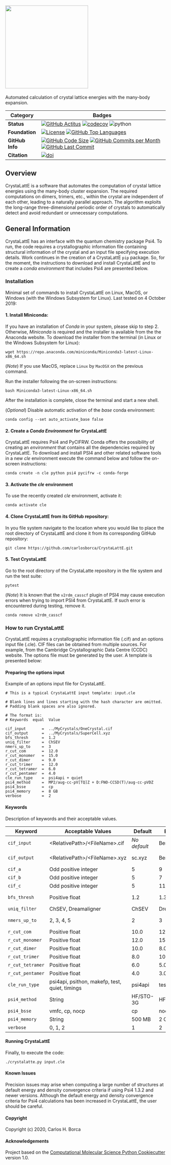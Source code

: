 # <img align="center" src="https://github.com/carlosborca/CrystaLattE/blob/master/media/logo/Logo.png" height=260>

Automated calculation of crystal lattice energies with the many-body expansion.

| Category | Badges |
|-------------|-------------|
| **Status** | [![GitHub Actitus](https://img.shields.io/github/actions/workflow/status/carlosborca/CrystaLattE/CI.yaml?logo=github)](https://github.com/carlosborca/CrystaLattE/actions?query=workflow%3ACI) [![codecov](https://codecov.io/gh/carlosborca/CrystaLattE/branch/master/graph/badge.svg)](https://codecov.io/gh/carlosborca/CrystaLattE/branch/master) ![python](https://img.shields.io/badge/python-3.8+-blue.svg) |
| **Foundation** | [![License](https://img.shields.io/github/license/carlosborca/CrystaLattE.svg)](https://opensource.org/licenses/LGPL-3.0) [![GitHub Top Languages](https://img.shields.io/github/languages/top/carlosborca/CrystaLattE)](https://github.com/carlosborca/CrystaLattE/) |
| **GitHub Info** | [![GitHub Code Size](https://img.shields.io/github/languages/code-size/carlosborca/CrystaLattE)](https://github.com/carlosborca/CrystaLattE/) [![GitHub Commits per Month](https://img.shields.io/github/commit-activity/m/carlosborca/CrystaLattE)](https://github.com/carlosborca/CrystaLattE/) [![GitHub Last Commit](https://img.shields.io/github/last-commit/carlosborca/CrystaLattE)](https://github.com/carlosborca/CrystaLattE/) |
| **Citation** | [![doi](https://img.shields.io/badge/DOI-10.1063%2F1.5120520-blue)](http://dx.doi.org/10.1063/1.5120520) |

## Overview

CrystaLattE is a software that automates the computation of crystal lattice energies using the many-body cluster expansion. The required computations on dimers, trimers, etc., within the crystal are independent of each other, leading to a naturally parallel approach. The algorithm exploits the long-range three-dimensional periodic order of crystals to automatically detect and avoid redundant or unnecessary computations.

## General Information

CrystaLattE has an interface with the quantum chemistry package Psi4. To run, the code requires a crystallographic information file containing structural information of the crystal and an input file specifying execution details. Work continues in the creation of a CrystaLattE `pip` package. So, for the moment, the instructions to download and install CrystaLattE and to create a _conda environment_ that includes Psi4 are presented below. 

### Installation

Minimal set of commands to install CrystaLattE on Linux, MacOS, or Windows (with the Windows Subsystem for Linux). Last tested on 4 October 2019:

#### 1. Install Miniconda:

If you have an installation of _Conda_ in your system, please skip to step 2. Otherwise, _Miniconda_ is required and the installer is available from the the Anaconda website. To download the installer from the terminal (in Linux or the Windows Subsystem for Linux): 

```
wget https://repo.anaconda.com/miniconda/Miniconda3-latest-Linux-x86_64.sh
```

(_Note_) If you use MacOS, replace `Linux` by `MacOSX` on the previous command.

Run the installer following the on-screen instructions:

```
bash Miniconda3-latest-Linux-x86_64.sh
```

After the installation is complete, close the terminal and start a new shell.

(_Optional_) Disable automatic activation of the _base_ conda environment:

```
conda config --set auto_activate_base false
```

#### 2. Create a _Conda Environment_ for CrystaLattE

CrystaLattE requires Psi4 and PyCIFRW. Conda offers the possibility of creating an _environment_ that contains all the dependencies required by CrystaLattE. To download and install PSI4 and other related software tools in a new _cle_ environment execute the command below and follow the on-screen instructions:

```
conda create -n cle python psi4 pycifrw -c conda-forge
```

#### 3. Activate the _cle_ environment

To use the recently created _cle_ environment, activate it:

```
conda activate cle
```

#### 4. Clone CrystaLattE from its GitHub repository:

In you file system navigate to the location where you would like to place the root directory of CrystaLattE and clone it from its corresponding GitHub repository:

```
git clone https://github.com/carlosborca/CrystaLattE.git
```

#### 5. Test CrystaLattE

Go to the root directory of the CrystaLatte repository in the file system and run the test suite:

```
pytest
```

(_Note_) It is known that the `v2rdm_casscf` plugin of PSI4 may cause execution errors when trying to import PSI4 from CrystaLattE. If such error is encountered during testing, remove it.

```
conda remove v2rdm_casscf
```

### How to run CrystaLattE

CrystaLattE requires a crystallographic information file (.cif) and an options input file (.cle). CIF files can be obtained from multiple sources. For example, from the Cambridge Crystallographic Data Centre (CCDC) website. The options file must be generated by the user. A template is presented below:

#### Preparing the options input

Example of an options input file for CrystaLattE.

```
# This is a typical CrystaLattE input template: input.cle

# Blank lines and lines starting with the hash character are omitted.
# Padding blank spaces are also ignored.

# The format is:
# Keywords  equal  Value

cif_input       =  ../MyCrystals/OneCrystal.cif
cif_output      =  ../MyCrystals/SuperCell.xyz
bfs_thresh      =  1.2
uniq_filter     =  ChSEV
nmers_up_to     =  3
r_cut_com       =  12.0
r_cut_monomer   =  15.0
r_cut_dimer     =  9.0
r_cut_trimer    =  12.0
r_cut_tetramer  =  6.0
r_cut_pentamer  =  4.0
cle_run_type    =  psi4api + quiet
psi4_method     =  MP2/aug-cc-pV[TQ]Z + D:FNO-CCSD(T)/aug-cc-pVDZ
psi4_bsse       =  cp
psi4_memory     =  8 GB
verbose         =  2
```

#### Keywords

Description of keywords and their acceptable values.

| Keyword          | Acceptable Values                              | Default      | Example      | Notes                |
|------------------|------------------------------------------------|--------------|--------------|----------------------|
| `cif_input`      | \<RelativePath\>\/\<FileName\>.cif             | *No default* | Benzene.cif  | Must be a .cif       |
| `cif_output`     | \<RelativePath\>\/\<FileName\>.xyz             | sc.xyz       | Benzene.xyz  | Must be a .xyz       |
| `cif_a`          | Odd positive integer                           | 5            | 9            |                      |
| `cif_b`          | Odd positive integer                           | 5            | 7            |                      |
| `cif_c`          | Odd positive integer                           | 5            | 11           |                      |
| `bfs_thresh`     | Positive float                                 | 1.2          | 1.3          | vdW radii multiplier |
| `uniq_filter`    | ChSEV, Dreamaligner                            | ChSEV        | Dreamaligner |                      |
| `nmers_up_to`    | 2, 3, 4, 5                                     | 2            | 3            | Dimers, Trimers...   |
| `r_cut_com`      | Positive float                                 | 10.0         | 12.0         | Angstroms            |
| `r_cut_monomer`  | Positive float                                 | 12.0         | 15.0         | Angstroms            |
| `r_cut_dimer`    | Positive float                                 | 10.0         | 8.0          | Angstroms            |
| `r_cut_trimer`   | Positive float                                 | 8.0          | 10.0         | Angstroms            |
| `r_cut_tetramer` | Positive float                                 | 6.0          | 5.0          | Angstroms            |
| `r_cut_pentamer` | Positive float                                 | 4.0          | 3.0          | Angstroms            |
| `cle_run_type`   | psi4api, psithon, makefp, test, quiet, timings | psi4api      | test + quiet | Separate with +      |
| `psi4_method`    | String                                         | HF/STO-3G    | HF-3c        | See PSI4 manual      |
| `psi4_bsse`      | vmfc, cp, nocp                                 | cp           | nocp         |                      |
| `psi4_memory`    | String                                         | 500 MB       | 2 GB         |                      |
| `verbose`        | 0, 1, 2                                        | 1            | 2            |                      |

#### Running CrystaLattE

Finally, to execute the code:

```
./crystalatte.py input.cle
```

#### Known Issues

Precision issues may arise when computing a large number of structures at default energy and density convergence criteria if using Psi4 1.3.2 and newer versions. Although the default energy and density convergence criteria for Psi4 calculations has been increased in CrystaLattE, the user should be careful.

#### Copyright

Copyright (c) 2020, Carlos H. Borca


#### Acknowledgements
 
Project based on the 
[Computational Molecular Science Python Cookiecutter](https://github.com/molssi/cookiecutter-cms) version 1.0.
